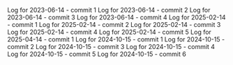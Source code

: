 Log for 2023-06-14 - commit 1
Log for 2023-06-14 - commit 2
Log for 2023-06-14 - commit 3
Log for 2023-06-14 - commit 4
Log for 2025-02-14 - commit 1
Log for 2025-02-14 - commit 2
Log for 2025-02-14 - commit 3
Log for 2025-02-14 - commit 4
Log for 2025-02-14 - commit 5
Log for 2025-04-14 - commit 1
Log for 2024-10-15 - commit 1
Log for 2024-10-15 - commit 2
Log for 2024-10-15 - commit 3
Log for 2024-10-15 - commit 4
Log for 2024-10-15 - commit 5
Log for 2024-10-15 - commit 6
